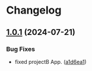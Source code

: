 # Changelog

## [1.0.1](https://github.com/lpezet/release-please-untagged-merged-outstanding/compare/my-app-v1.0.0...my-app-v1.0.1) (2024-07-21)


### Bug Fixes

* fixed projectB App. ([a1d6ea1](https://github.com/lpezet/release-please-untagged-merged-outstanding/commit/a1d6ea1843f82e9b15d1ebee3c0e6407e07493c7))
